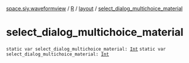[space.siy.waveformview](../../index.md) / [R](../index.md) / [layout](index.md) / [select_dialog_multichoice_material](./select_dialog_multichoice_material.md)

# select_dialog_multichoice_material

`static var select_dialog_multichoice_material: `[`Int`](https://kotlinlang.org/api/latest/jvm/stdlib/kotlin/-int/index.html)
`static var select_dialog_multichoice_material: `[`Int`](https://kotlinlang.org/api/latest/jvm/stdlib/kotlin/-int/index.html)